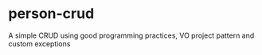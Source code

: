 # person-crud
A simple CRUD using good programming practices, VO project pattern and custom exceptions
